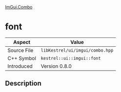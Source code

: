 [ImGui.Combo](index)
# font
| Aspect | Value |
| --- | --- |
| Source File | `libKestrel/ui/imgui/combo.hpp` |
| C++ Symbol | `kestrel::ui::imgui::font` |
| Introduced | Version 0.8.0 |
## Description

